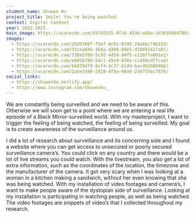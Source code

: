 ```yaml
---
student_name: Shuwen Hu
project_title: Smile! You're being watched.
context: Digital Context
year: 2022-2023
main_image: https://ucarecdn.com/b5f45525-9f36-453d-a58a-3d3839484709/
images:
  - https://ucarecdn.com/28d9708f-f5ef-4c01-8745-24a8bc74b193/
  - https://ucarecdn.com/75cead44-164a-43b6-89e5-d1089161fa87/
  - https://ucarecdn.com/330a5780-5c92-4d5d-84f5-e116ffa001e2/
  - https://ucarecdn.com/eb95b78d-54c1-45e9-8f8a-cc400cdffcad/
  - https://ucarecdn.com/66819df9-8cf4-4c37-b14d-bacd02809466/
  - https://ucarecdn.com/2a5e7d40-2919-4f9a-96a0-234755bc7870/
social_links:
  - https://shuwenhu.netlify.app/
  - https://www.instagram.com/shuwenhu__
---
```

We are constantly being surveilled and we need to be aware of this. Otherwise we will soon get to a point where we are entering a real life episode of a Black Mirror-surveilled world. With my masterproject, I want to trigger the feeling of being watched, the feeling of being surveilled. My goal is to create awareness of the surveillance around us. 

I did a lot of research about surveillance and its concerning side and I found a website where you can get access to unsecured or poorly secured surveillance camera’s. You could click on any country and there would be a lot of live streams you could watch. With the livestream, you also get a lot of extra information, such as the coordinates of the location, the timezone and the manufacturer of the camera. It got very scary when I was looking at a woman in a kitchen making a sandwich, without her even knowing that she was being watched. With my installation of video footages and camera’s, I want to make people aware of the dystopian side of surveillance. Looking at my installation is participating in watching people, as well as being watched. The video footages are snippets of video’s that I collected throughout my research.
